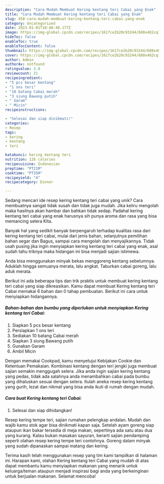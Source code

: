 ```yaml
---
description: "Cara Mudah Membuat Kering kentang teri Cabai yang Enak"
title: "Cara Mudah Membuat Kering kentang teri Cabai yang Enak"
slug: 458-cara-mudah-membuat-kering-kentang-teri-cabai-yang-enak
category: Uncategorized
date: 2023-01-01T10:48:40.177Z
image: https://img-global.cpcdn.com/recipes/1617ce2b20c93244/680x482cq70/kering-kentang-teri-cabai-foto-resep-utama.jpg
hideToc: false
enableToc: true
enableTocContent: false
thumbnail: https://img-global.cpcdn.com/recipes/1617ce2b20c93244/680x482cq70/kering-kentang-teri-cabai-foto-resep-utama.jpg
cover: https://img-global.cpcdn.com/recipes/1617ce2b20c93244/680x482cq70/kering-kentang-teri-cabai-foto-resep-utama.jpg
author: Admin
authorAv: notfound
ratingvalue: 3.8
reviewcount: 21
recipeingredient:
- "5 pcs besar kentang"
- "1 ons teri"
- "10 batang Cabai merah"
- "3 siung Bawang putih"
- " Garam"
- " Micin"
recipeinstructions:

- "Selesai dan siap dinikmati!"
categories:
- Resep
tags:
- kering
- kentang
- teri

katakunci: kering kentang teri 
nutrition: 126 calories
recipecuisine: Indonesian
preptime: "PT21M"
cooktime: "PT35M"
recipeyield: "4"
recipecategory: Dinner

---
```





Sedang mencari ide resep kering kentang teri cabai yang unik? Cara membuatnya sangat tidak susah dan tidak juga mudah. Jika keliru mengolah maka hasilnya akan hambar dan bahkan tidak sedap. Padahal kering kentang teri cabai yang enak harusnya sih punya aroma dan rasa yang bisa memancing selera Kita.





Banyak hal yang sedikit banyak berpengaruh terhadap kualitas rasa dari kering kentang teri cabai, mulai dari jenis bahan, selanjutnya pemilihan bahan segar dan Bagus, sampai cara mengolah dan menyajikannya. Tidak usah pusing jika ingin menyiapkan kering kentang teri cabai yang enak,      asal sudah tahu triknya maka hidangan ini bisa menjadi sajian istimewa.














Anda bisa menggunakan minyak bekas menggoreng kentang sebelumnya. Aduklah hingga semuanya merata, lalu angkat. Taburkan cabai goreng, lalu aduk merata.






Berikut ini ada beberapa tips dan trik praktis untuk membuat kering kentang teri cabai yang siap dikreasikan. Kamu dapat membuat Kering kentang teri Cabai memakai 6 bahan dan 0 tahap pembuatan. Berikut ini cara untuk menyiapkan hidangannya.

<!--inarticleads1-->

##### Bahan-bahan dan bumbu yang diperlukan untuk menyiapkan Kering kentang teri Cabai:

1. Siapkan 5 pcs besar kentang
1. Persiapkan 1 ons teri
1. Sediakan 10 batang Cabai merah
1. Siapkan 3 siung Bawang putih
1. Gunakan  Garam
1. Ambil  Micin


Dengan memakai Cookpad, kamu menyetujui Kebijakan Cookie dan Ketentuan Pemakaian. Kombinasi kentang dengan teri jengki juga membuat sajian semakin menggugah selera. Jika anda ingin sajian kering kentang yang pedas, tidak ada salahnya anda menambahkan cabai pada bumbu yang dihaluskan sesuai dengan selera. Itulah aneka resep kering kentang yang gurih, lezat dan nikmat yang bisa anda ikuti di rumah dengan mudah. 

<!--inarticleads2-->

##### Cara buat Kering kentang teri Cabai:


1. Selesai dan siap dihidangkan!

Resep kering tempe teri, sajian rumahan pelengkap andalan. Mudah dan wajib kamu stok agar bisa dinikmati kapan saja. Setelah ayam goreng siap ataupun ikan bakar tersedia di meja makan, sepertinya ada satu atau dua yang kurang. Kalau bukan masakan sayuran, berarti sajian pendamping seperti olahan resep kering tempe teri contohnya. Goreng dalam minyak yang sudah dipanaskan sampai matang dan kering. 

Terima kasih telah menggunakan resep yang tim kami tampilkan di halaman ini. Harapan kami, olahan Kering kentang teri Cabai yang mudah di atas dapat membantu kamu menyiapkan makanan yang menarik untuk keluarga/teman ataupun menjadi inspirasi bagi anda yang berkeinginan untuk berjualan makanan. Selamat mencoba!
